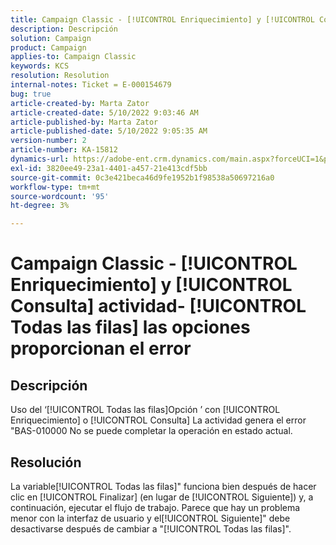 ```yaml
---
title: Campaign Classic - [!UICONTROL Enriquecimiento] y [!UICONTROL Consulta] actividad- [!UICONTROL Todas las filas] las opciones proporcionan el error
description: Descripción
solution: Campaign
product: Campaign
applies-to: Campaign Classic
keywords: KCS
resolution: Resolution
internal-notes: Ticket = E-000154679
bug: true
article-created-by: Marta Zator
article-created-date: 5/10/2022 9:03:46 AM
article-published-by: Marta Zator
article-published-date: 5/10/2022 9:05:35 AM
version-number: 2
article-number: KA-15812
dynamics-url: https://adobe-ent.crm.dynamics.com/main.aspx?forceUCI=1&pagetype=entityrecord&etn=knowledgearticle&id=8cf53f15-40d0-ec11-a7b5-00224809c101
exl-id: 3820ee49-23a1-4401-a457-21e413cdf5bb
source-git-commit: 0c3e421beca46d9fe1952b1f98538a50697216a0
workflow-type: tm+mt
source-wordcount: '95'
ht-degree: 3%

---
```


# Campaign Classic - [!UICONTROL Enriquecimiento] y [!UICONTROL Consulta] actividad- [!UICONTROL Todas las filas] las opciones proporcionan el error

## Descripción


Uso del ‘[!UICONTROL Todas las filas]Opción ’ con [!UICONTROL Enriquecimiento] o [!UICONTROL Consulta] La actividad genera el error &quot;BAS-010000 No se puede completar la operación en estado actual.


## Resolución


La variable[!UICONTROL Todas las filas]&quot; funciona bien después de hacer clic en [!UICONTROL Finalizar] (en lugar de [!UICONTROL Siguiente]) y, a continuación, ejecutar el flujo de trabajo. Parece que hay un problema menor con la interfaz de usuario y el[!UICONTROL Siguiente]&quot; debe desactivarse después de cambiar a &quot;[!UICONTROL Todas las filas]&quot;.
